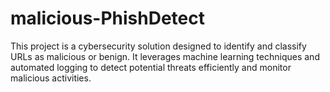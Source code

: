 # malicious-PhishDetect
This project is a cybersecurity solution designed to identify and classify URLs as malicious or benign. It leverages machine learning techniques and automated logging to detect potential threats efficiently and monitor malicious activities.
